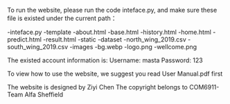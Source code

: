 To run the website, please run the code inteface.py, and make sure these file is existed under the current path：

-inteface.py
-template
  -about.html
  -base.html
  -history.html
  -home.html
  -predict.html
  -result.html
-static
  -dataset
    -north_wing_2019.csv
    -south_wing_2019.csv
  -images
    -bg.webp
    -logo.png
    -wellcome.png

The existed account information is:
Username: masta
Password: 123

To view how to use the website, we suggest you read User Manual.pdf first

The website is designed by Ziyi Chen
The copyright belongs to COM6911-Team Alfa Sheffield
